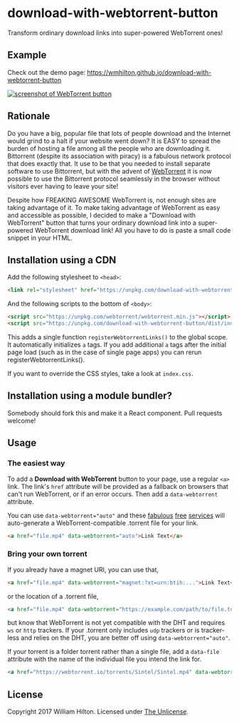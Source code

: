 # download-with-webtorrent-button
Transform ordinary download links into super-powered WebTorrent ones!

## Example

Check out the demo page: https://wmhilton.github.io/download-with-webtorrent-button

[![screenshot of WebTorrent button](https://github.com/wmhilton/download-with-webtorrent-button/blob/master/dist/animated.gif?raw=true)](https://wmhilton.github.io/download-with-webtorrent-button)


## Rationale

Do you have a big, popular file that lots of people download and the Internet
would grind to a halt if your website went down?
It is EASY to spread the burden of hosting a file among all the people who are
downloading it. Bittorrent (despite its association with piracy) is a fabulous
network protocol that does exactly that. It use to be that you needed to install
separate software to use Bittorrent, but with the advent of
[WebTorrent](https://webtorrent.io) it is now possible to use the Bittorrent
protocol seamlessly in the browser without visitors ever having to leave your site!

Despite how FREAKING AWESOME WebTorrent is, not enough sites are taking advantage
of it. To make taking advantage of WebTorrent as easy and
accessible as possible, I decided to make a "Download with WebTorrent" button
that turns your ordinary download link into a super-powered WebTorrent download
link! All you have to do is paste a small code snippet in your HTML.


## Installation using a CDN

Add the following stylesheet to `<head>`:

```html
<link rel="stylesheet" href="https://unpkg.com/download-with-webtorrent-button/dist/index.css">
```

And the following scripts to the bottom of `<body>`:

```html
<script src="https://unpkg.com/webtorrent/webtorrent.min.js"></script>
<script src="https://unpkg.com/download-with-webtorrent-button/dist/index.js"></script>
```

This adds a single function `registerWebtorrentLinks()` to the global scope.
It automatically initializes `a` tags. If you add additional `a` tags after the
initial page load (such as in the case of single page apps) you can rerun registerWebtorrentLinks().

If you want to override the CSS styles, take a look at `index.css`.

## Installation using a module bundler?

Somebody should fork this and make it a React component. Pull requests welcome!


## Usage

### The easiest way

To add a **Download with WebTorrent** button to your page, use a regular `<a>` link.
The link's `href` attribute will be provided as a fallback on browsers that can't run WebTorrent,
or if an error occurs. Then add a `data-webtorrent` attribute.

You can use `data-webtorrent="auto"` and these
[fabulous](https://github.com/wmhilton/webtorrentify-link)
[free](https://github.com/wmhilton/webtorrentify-server)
[services](https://github.com/wmhilton/cors-buster)
will auto-generate a WebTorrent-compatible .torrent file for your link.

```html
<a href="file.mp4" data-webtorrent="auto">Link Text</a>
```

### Bring your own torrent

If you already have a magnet URI, you can use that,

```html
<a href="file.mp4" data-webtorrent="magnet:?xt=urn:btih:...">Link Text</a>
```

or the location of a .torrent file,

```html
<a href="file.mp4" data-webtorrent="https://example.com/path/to/file.torrent">Link Text</a>
```

but know that WebTorrent is not yet compatible with the DHT and requires `ws` or `http` trackers. If your .torrent only includes `udp` trackers or is tracker-less and relies on the DHT, you are better off using `data-webtorrent="auto"`.

If your torrent is a folder torrent rather than a single file, add a `data-file` attribute with the name of the individual file you intend the link for.

```html
<a href="https://webtorrent.io/torrents/Sintel/Sintel.mp4" data-webtorrent="magnet:?xt=urn:btih:08ada5a7a6183aae1e09d831df6748d566095a10&dn=Sintel&tr=udp%3A%2F%2Fexplodie.org%3A6969&tr=udp%3A%2F%2Ftracker.coppersurfer.tk%3A6969&tr=udp%3A%2F%2Ftracker.empire-js.us%3A1337&tr=udp%3A%2F%2Ftracker.leechers-paradise.org%3A6969&tr=udp%3A%2F%2Ftracker.opentrackr.org%3A1337&tr=wss%3A%2F%2Ftracker.btorrent.xyz&tr=wss%3A%2F%2Ftracker.fastcast.nz&tr=wss%3A%2F%2Ftracker.openwebtorrent.com&ws=https%3A%2F%2Fwebtorrent.io%2Ftorrents%2F&xs=https%3A%2F%2Fwebtorrent.io%2Ftorrents%2Fsintel.torrent" data-file="Sintel.mp4">Sintel</a>
```

## License

Copyright 2017 William Hilton.
Licensed under [The Unlicense](http://unlicense.org/).
